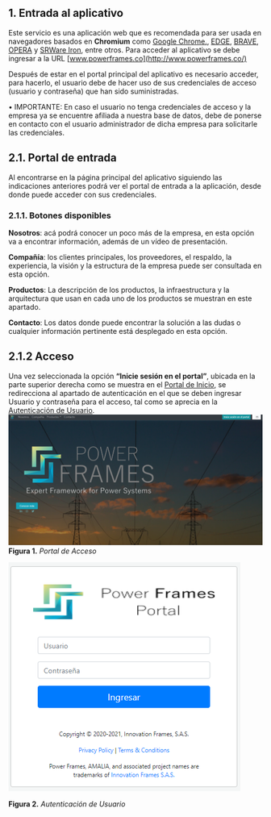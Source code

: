 ## 1. Entrada al aplicativo
Este servicio es una aplicación web que es recomendada para ser usada en navegadores basados en **Chromium** como [Google Chrome.](https://www.google.com/intl/es_es/chrome/), [EDGE](https://www.microsoft.com/es-es/edge), [BRAVE](https://brave.com/es/), [OPERA](https://www.opera.com/es) y  [SRWare Iron](https://www.srware.net/iron/), entre otros. 
Para acceder al aplicativo se debe ingresar a la URL [www.powerframes.co](http://www.powerframes.co/)

Después de estar en el portal principal del aplicativo es necesario acceder, para hacerlo, el usuario debe de hacer uso de sus credenciales de acceso (usuario y contraseña) que han sido suministradas.

• IMPORTANTE: En caso el usuario no tenga credenciales de acceso y la empresa ya se encuentre afiliada a nuestra base de datos, debe de ponerse en contacto con el usuario administrador de dicha empresa para solicitarle las credenciales.

## 2.1. Portal de entrada

Al encontrarse en la página principal del aplicativo siguiendo las indicaciones anteriores podrá ver el portal de entrada a la aplicación, desde donde puede acceder con sus credenciales.

### 2.1.1. Botones disponibles

**Nosotros**: acá podrá conocer un poco más de la empresa, en esta opción va a encontrar información, además de un vídeo de presentación.

**Compañía**: los clientes principales, los proveedores, el respaldo, la experiencia, la visión y la estructura de la empresa puede ser consultada en esta opción.

**Productos**: La descripción de los productos, la infraestructura y la arquitectura que usan en cada uno de los productos se muestran en este apartado.

**Contacto**: Los datos donde puede encontrar la solución a las dudas o cualquier información pertinente está desplegado en esta opción.

## 2.1.2 Acceso

Una vez seleccionada la opción **“Inicie sesión en el portal”**, ubicada en la parte superior derecha como se muestra en el [Portal de Inicio](../pictures/Imagen1.png), se redirecciona al apartado de autenticación en el que se deben ingresar Usuario y contraseña para el acceso, tal como se aprecia en la [Autenticación de Usuario](../pictures/Imagen2.png).
![Figura 1](../pictures/Imagen1.png "Acceso a la Plataforma")
**Figura 1.** *Portal de Acceso*

![Figura 2](../pictures/Imagen2.png "Autenticación de Usuario")

**Figura 2.** *Autenticación de Usuario*